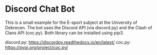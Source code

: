 # Discord Chat Bot

This is a small example for the E-sport subject at the University of Debrecen.
The bot uses the Discord API (via discord.py) and the Clash of Clans API (coc.py). Both library can be installed using pip3.

discord.py: https://discordpy.readthedocs.io/en/latest/
coc.py: https://pypi.org/project/coc.py/
